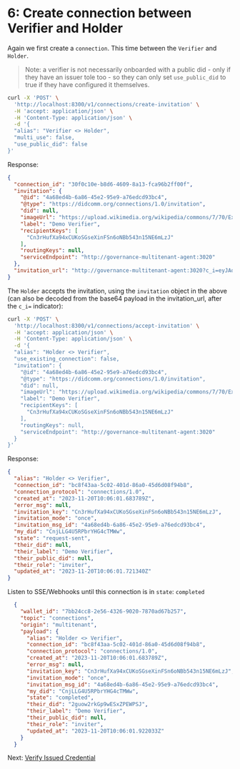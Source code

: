 # 6: Create connection between Verifier and Holder

Again we first create a `connection`. This time between the `Verifier` and `Holder`.

>Note: a verifier is not necessarily onboarded with a public did - only if they have an issuer tole too - so they can only set `use_public_did` to true if they have configured it themselves.

```bash
curl -X 'POST' \
  'http://localhost:8300/v1/connections/create-invitation' \
  -H 'accept: application/json' \
  -H 'Content-Type: application/json' \
  -d '{
  "alias": "Verifier <> Holder",
  "multi_use": false,
  "use_public_did": false
}'
```

Response:

```json
{
  "connection_id": "30f0c10e-b8d6-4609-8a13-fca96b2ff00f",
  "invitation": {
    "@id": "4a68ed4b-6a86-45e2-95e9-a76edcd93bc4",
    "@type": "https://didcomm.org/connections/1.0/invitation",
    "did": null,
    "imageUrl": "https://upload.wikimedia.org/wikipedia/commons/7/70/Example.png",
    "label": "Demo Verifier",
    "recipientKeys": [
      "Cn3rHufXa94xCUKoSGseXinFSn6oNBb543n15NE6mLzJ"
    ],
    "routingKeys": null,
    "serviceEndpoint": "http://governance-multitenant-agent:3020"
  },
  "invitation_url": "http://governance-multitenant-agent:3020?c_i=eyJAdHlwZSI6ICJodHRwczovL2RpZGNvbW0ub3JnL2Nvbm5lY3Rpb25zLzEuMC9pbnZpdGF0aW9uIiwgIkBpZCI6ICI0YTY4ZWQ0Yi02YTg2LTQ1ZTItOTVlOS1hNzZlZGNkOTNiYzQiLCAic2VydmljZUVuZHBvaW50IjogImh0dHA6Ly9nb3Zlcm5hbmNlLW11bHRpdGVuYW50LWFnZW50OjMwMjAiLCAiaW1hZ2VVcmwiOiAiaHR0cHM6Ly91cGxvYWQud2lraW1lZGlhLm9yZy93aWtpcGVkaWEvY29tbW9ucy83LzcwL0V4YW1wbGUucG5nIiwgInJlY2lwaWVudEtleXMiOiBbIkNuM3JIdWZYYTk0eENVS29TR3NlWGluRlNuNm9OQmI1NDNuMTVORTZtTHpKIl0sICJsYWJlbCI6ICJEZW1vIFZlcmlmaWVyIn0="
}
```

The `Holder` accepts the invitation, using the `invitation` object in the above (can also be decoded from the base64 payload in the invitation_url, after the `c_i=` indicator):

```bash
curl -X 'POST' \
  'http://localhost:8300/v1/connections/accept-invitation' \
  -H 'accept: application/json' \
  -H 'Content-Type: application/json' \
  -d '{
  "alias": "Holder <> Verifier",
  "use_existing_connection": false,
  "invitation": {
    "@id": "4a68ed4b-6a86-45e2-95e9-a76edcd93bc4",
    "@type": "https://didcomm.org/connections/1.0/invitation",
    "did": null,
    "imageUrl": "https://upload.wikimedia.org/wikipedia/commons/7/70/Example.png",
    "label": "Demo Verifier",
    "recipientKeys": [
      "Cn3rHufXa94xCUKoSGseXinFSn6oNBb543n15NE6mLzJ"
    ],
    "routingKeys": null,
    "serviceEndpoint": "http://governance-multitenant-agent:3020"
  }
}'
```

Response:

```json
{
  "alias": "Holder <> Verifier",
  "connection_id": "bc8f43aa-5c02-401d-86a0-45d6d08f94b8",
  "connection_protocol": "connections/1.0",
  "created_at": "2023-11-20T10:06:01.683789Z",
  "error_msg": null,
  "invitation_key": "Cn3rHufXa94xCUKoSGseXinFSn6oNBb543n15NE6mLzJ",
  "invitation_mode": "once",
  "invitation_msg_id": "4a68ed4b-6a86-45e2-95e9-a76edcd93bc4",
  "my_did": "CnjLLG4U5RPbrYHG4cTMWw",
  "state": "request-sent",
  "their_did": null,
  "their_label": "Demo Verifier",
  "their_public_did": null,
  "their_role": "inviter",
  "updated_at": "2023-11-20T10:06:01.721340Z"
}
```

Listen to SSE/Webhooks until this connection is in `state`: `completed`

```json
  {
    "wallet_id": "7bb24cc8-2e56-4326-9020-7870ad67b257",
    "topic": "connections",
    "origin": "multitenant",
    "payload": {
      "alias": "Holder <> Verifier",
      "connection_id": "bc8f43aa-5c02-401d-86a0-45d6d08f94b8",
      "connection_protocol": "connections/1.0",
      "created_at": "2023-11-20T10:06:01.683789Z",
      "error_msg": null,
      "invitation_key": "Cn3rHufXa94xCUKoSGseXinFSn6oNBb543n15NE6mLzJ",
      "invitation_mode": "once",
      "invitation_msg_id": "4a68ed4b-6a86-45e2-95e9-a76edcd93bc4",
      "my_did": "CnjLLG4U5RPbrYHG4cTMWw",
      "state": "completed",
      "their_did": "2guow2rkGp9wESxZPEWPSJ",
      "their_label": "Demo Verifier",
      "their_public_did": null,
      "their_role": "inviter",
      "updated_at": "2023-11-20T10:06:01.922033Z"
    }
  }
```

Next: [Verify Issued Credential](7.%20Verify%20Credential.md)
